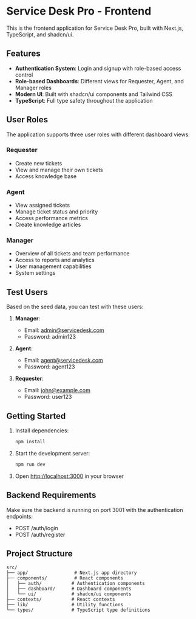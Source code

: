 # Service Desk Pro - Frontend

This is the frontend application for Service Desk Pro, built with Next.js, TypeScript, and shadcn/ui.

## Features

- **Authentication System**: Login and signup with role-based access control
- **Role-based Dashboards**: Different views for Requester, Agent, and Manager roles
- **Modern UI**: Built with shadcn/ui components and Tailwind CSS
- **TypeScript**: Full type safety throughout the application

## User Roles

The application supports three user roles with different dashboard views:

### Requester
- Create new tickets
- View and manage their own tickets
- Access knowledge base

### Agent
- View assigned tickets
- Manage ticket status and priority
- Access performance metrics
- Create knowledge articles

### Manager
- Overview of all tickets and team performance
- Access to reports and analytics
- User management capabilities
- System settings

## Test Users

Based on the seed data, you can test with these users:

1. **Manager**: 
   - Email: admin@servicedesk.com
   - Password: admin123

2. **Agent**: 
   - Email: agent@servicedesk.com
   - Password: agent123

3. **Requester**: 
   - Email: john@example.com
   - Password: user123

## Getting Started

1. Install dependencies:
   ```bash
   npm install
   ```

2. Start the development server:
   ```bash
   npm run dev
   ```

3. Open [http://localhost:3000](http://localhost:3000) in your browser

## Backend Requirements

Make sure the backend is running on port 3001 with the authentication endpoints:
- POST /auth/login
- POST /auth/register

## Project Structure

```
src/
├── app/                 # Next.js app directory
├── components/          # React components
│   ├── auth/           # Authentication components
│   ├── dashboard/      # Dashboard components
│   └── ui/             # shadcn/ui components
├── contexts/           # React contexts
├── lib/                # Utility functions
└── types/              # TypeScript type definitions
```